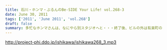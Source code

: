 ```yaml
---
title: 石川・ホンマ・ぶるんのBe-SIDE Your Life! vol.268-3
date: June 30, 2011
tags: ['2011', 'June 2011', 'vol.268']
draft: false
summary: 多忙なホンマさんは、なにやら別スタジオへと・・・終了後、ビルの外は有楽町のガード下！めちゃくちゃ混み合っている！NAMAE
---
```


http://project-phi.ddo.jp/ishikawa/ishikawa268_3.mp3